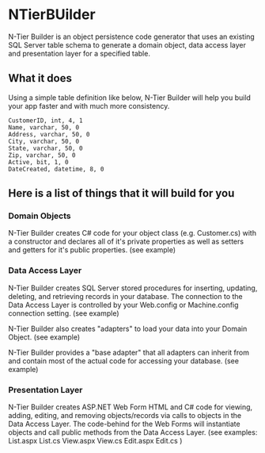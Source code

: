 NTierBUilder
=====================================
N-Tier Builder is an object persistence code generator that uses an existing SQL Server table schema to generate a domain object, data access layer and presentation layer for a specified table. 

## What it does

Using a simple table definition like below, N-Tier Builder will help you build your app faster and with much more consistency.

    CustomerID, int, 4, 1
	Name, varchar, 50, 0
	Address, varchar, 50, 0
	City, varchar, 50, 0
	State, varchar, 50, 0
	Zip, varchar, 50, 0
	Active, bit, 1, 0
	DateCreated, datetime, 8, 0

## Here is a list of things that it will build for you

### Domain Objects

N-Tier Builder creates C# code for your object class (e.g. Customer.cs) with a constructor and declares all of it's private properties as well as setters and getters for it's public properties. (see example) 

### Data Access Layer

N-Tier Builder creates SQL Server stored procedures for inserting, updating, deleting, and retrieving records in your database. The connection to the Data Access Layer is controlled by your Web.config or Machine.config connection setting. (see example)

N-Tier Builder also creates "adapters" to load your data into your Domain Object. (see example)

N-Tier Builder provides a "base adapter" that all adapters can inherit from and contain most of the actual code for accessing your database. (see example)


### Presentation Layer

N-Tier Builder creates ASP.NET Web Form HTML and C# code for viewing, adding, editing, and removing objects/records via calls to objects in the Data Access Layer. The code-behind for the Web Forms will instantiate objects and call public methods from the Data Access Layer.
(see examples: List.aspx List.cs View.aspx View.cs Edit.aspx Edit.cs	) 



